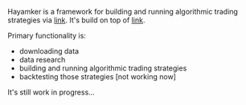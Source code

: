 Hayamker is a framework for building and running algorithmic trading strategies via [link](https://ibkrcampus.com/ibkr-api-page/twsapi-doc/ "Interactive Brokers API"). It's build on top of [link](https://ib-insync.readthedocs.io/ "ib_insync").

Primary functionality is:
- downloading data
- data research
- building and running algorithmic trading strategies
- backtesting those strategies [not working now]

It's still work in progress...
